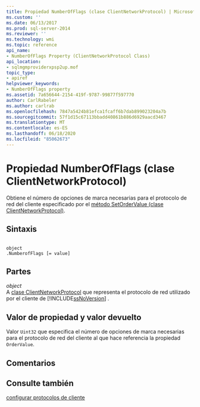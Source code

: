 ```yaml
---
title: Propiedad NumberOfFlags (clase ClientNetworkProtocol) | Microsoft Docs
ms.custom: ''
ms.date: 06/13/2017
ms.prod: sql-server-2014
ms.reviewer: ''
ms.technology: wmi
ms.topic: reference
api_name:
- NumberOfFlags Property (ClientNetworkProtocol Class)
api_location:
- sqlmgmproviderxpsp2up.mof
topic_type:
- apiref
helpviewer_keywords:
- NumberOfFlags property
ms.assetid: 7a656644-2154-419f-9787-99877f597770
author: CarlRabeler
ms.author: carlrab
ms.openlocfilehash: 7847a5424b81efca1fcaff6b7dab899023204a7b
ms.sourcegitcommit: 57f1d15c67113bbadd40861b886d6929aacd3467
ms.translationtype: MT
ms.contentlocale: es-ES
ms.lasthandoff: 06/18/2020
ms.locfileid: "85062673"
---
```

# <a name="numberofflags-property-clientnetworkprotocol-class"></a>Propiedad NumberOfFlags (clase ClientNetworkProtocol)
  Obtiene el número de opciones de marca necesarias para el protocolo de red del cliente especificado por el [método SetOrderValue (clase ClientNetworkProtocol)](clientnetworkprotocol-class.md).  
  
## <a name="syntax"></a>Sintaxis  
  
```  
  
object  
.NumberofFlags [= value]  
```  
  
## <a name="parts"></a>Partes  
 *object*  
 A [clase ClientNetworkProtocol](clientnetworkprotocol-class.md) que representa el protocolo de red utilizado por el cliente de [!INCLUDE[ssNoVersion](../../../includes/ssnoversion-md.md)] .  
  
## <a name="property-valuereturn-value"></a>Valor de propiedad y valor devuelto  
 Valor `Uint32` que especifica el número de opciones de marca necesarias para el protocolo de red del cliente al que hace referencia la propiedad `OrderValue`.  
  
## <a name="remarks"></a>Comentarios  
  
## <a name="see-also"></a>Consulte también  
 [configurar protocolos de cliente](https://technet.microsoft.com/library/ms181035.aspx)  
  
  
